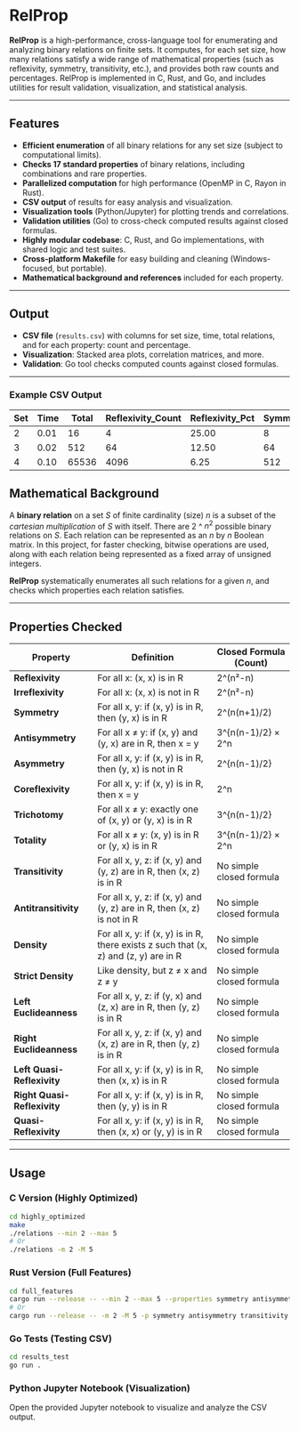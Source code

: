 # RelProp

**RelProp** is a high-performance, cross-language tool for enumerating and analyzing binary relations on finite sets. It computes, for each set size, how many relations satisfy a wide range of mathematical properties (such as reflexivity, symmetry, transitivity, etc.), and provides both raw counts and percentages. RelProp is implemented in C, Rust, and Go, and includes utilities for result validation, visualization, and statistical analysis.

---

## Features

- **Efficient enumeration** of all binary relations for any set size (subject to computational limits).
- **Checks 17 standard properties** of binary relations, including combinations and rare properties.
- **Parallelized computation** for high performance (OpenMP in C, Rayon in Rust).
- **CSV output** of results for easy analysis and visualization.
- **Visualization tools** (Python/Jupyter) for plotting trends and correlations.
- **Validation utilities** (Go) to cross-check computed results against closed formulas.
- **Highly modular codebase**: C, Rust, and Go implementations, with shared logic and test suites.
- **Cross-platform Makefile** for easy building and cleaning (Windows-focused, but portable).
- **Mathematical background and references** included for each property.

---

## Output

- **CSV file** (`results.csv`) with columns for set size, time, total relations, and for each property: count and percentage.
- **Visualization**: Stacked area plots, correlation matrices, and more.
- **Validation**: Go tool checks computed counts against closed formulas.

---

### Example CSV Output

| Set | Time | Total | Reflexivity_Count | Reflexivity_Pct | Symmetry_Count | Symmetry_Pct | Transitivity_Count | Transitivity_Pct |
| --- | ---- | ----- | ----------------- | --------------- | -------------- | ------------ | ------------------ | ---------------- |
| 2   | 0.01 | 16    | 4                 | 25.00           | 8              | 50.00        | 8                  | 50.00            |
| 3   | 0.02 | 512   | 64                | 12.50           | 64             | 12.50        | 29                 | 5.66             |
| 4   | 0.10 | 65536 | 4096              | 6.25            | 512            | 0.78         | 355                | 0.54             |

## Mathematical Background

A **binary relation** on a set $S$ of finite cardinality (size) $n$ is a subset of the _cartesian multiplication_ of $S$ with itself. There are $2$ ^ $n^2$ possible binary relations on $S$. Each relation can be represented as an $n$ by $n$ Boolean matrix. In this project, for faster checking, bitwise operations are used, along with each relation being represented as a fixed array of unsigned integers.

**RelProp** systematically enumerates all such relations for a given $n$, and checks which properties each relation satisfies.

---

## Properties Checked

| Property                    | Definition                                                                           | Closed Formula (Count)   |
| --------------------------- | ------------------------------------------------------------------------------------ | ------------------------ |
| **Reflexivity**             | For all x: (x, x) is in R                                                            | 2^(n²-n)                 |
| **Irreflexivity**           | For all x: (x, x) is not in R                                                        | 2^(n²-n)                 |
| **Symmetry**                | For all x, y: if (x, y) is in R, then (y, x) is in R                                 | 2^(n(n+1)/2)             |
| **Antisymmetry**            | For all x ≠ y: if (x, y) and (y, x) are in R, then x = y                             | 3^{n(n-1)/2} × 2^n       |
| **Asymmetry**               | For all x, y: if (x, y) is in R, then (y, x) is not in R                             | 2^{n(n-1)/2}             |
| **Coreflexivity**           | For all x, y: if (x, y) is in R, then x = y                                          | 2^n                      |
| **Trichotomy**              | For all x ≠ y: exactly one of (x, y) or (y, x) is in R                               | 3^{n(n-1)/2}             |
| **Totality**                | For all x ≠ y: (x, y) is in R or (y, x) is in R                                      | 3^{n(n-1)/2} × 2^n       |
| **Transitivity**            | For all x, y, z: if (x, y) and (y, z) are in R, then (x, z) is in R                  | No simple closed formula |
| **Antitransitivity**        | For all x, y, z: if (x, y) and (y, z) are in R, then (x, z) is not in R              | No simple closed formula |
| **Density**                 | For all x, y: if (x, y) is in R, there exists z such that (x, z) and (z, y) are in R | No simple closed formula |
| **Strict Density**          | Like density, but z ≠ x and z ≠ y                                                    | No simple closed formula |
| **Left Euclideanness**      | For all x, y, z: if (y, x) and (z, x) are in R, then (y, z) is in R                  | No simple closed formula |
| **Right Euclideanness**     | For all x, y, z: if (x, y) and (x, z) are in R, then (y, z) is in R                  | No simple closed formula |
| **Left Quasi-Reflexivity**  | For all x, y: if (x, y) is in R, then (x, x) is in R                                 | No simple closed formula |
| **Right Quasi-Reflexivity** | For all x, y: if (x, y) is in R, then (y, y) is in R                                 | No simple closed formula |
| **Quasi-Reflexivity**       | For all x, y: if (x, y) is in R, then (x, x) or (y, y) is in R                       | No simple closed formula |

---

## Usage

### **C Version (Highly Optimized)**

```sh
cd highly_optimized
make
./relations --min 2 --max 5
# Or
./relations -m 2 -M 5
```

### **Rust Version (Full Features)**

```sh
cd full_features
cargo run --release -- --min 2 --max 5 --properties symmetry antisymmetry transitivity
# Or
cargo run --release -- -m 2 -M 5 -p symmetry antisymmetry transitivity
```

### **Go Tests (Testing CSV)**

```sh
cd results_test
go run .
```

### **Python Jupyter Notebook (Visualization)**

Open the provided Jupyter notebook to visualize and analyze the CSV output.
